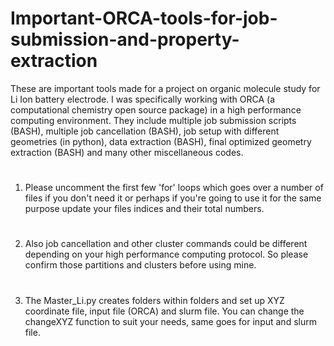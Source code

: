 # Important-ORCA-tools-for-job-submission-and-property-extraction #
These are important tools made for a project on organic molecule study for Li Ion battery electrode. I was specifically working with ORCA (a computational chemistry open source package) in a high performance computing environment. They include multiple job submission scripts (BASH), multiple job cancellation (BASH), job setup with different geometries (in python), data extraction (BASH), final optimized geometry extraction (BASH) and many other miscellaneous codes.
#
1. Please uncomment the first few 'for' loops which goes over a number of files if you don't need it or perhaps if you're going to use it for the same purpose update your files indices and their total numbers. 
#
2. Also job cancellation and other cluster commands could be different depending on your high performance computing protocol. So please confirm those partitions and clusters before using mine.
#
3. The Master_Li.py creates folders within folders and set up XYZ coordinate file, input file (ORCA) and slurm file. You can change the changeXYZ function to suit your needs, same goes for input and slurm file.
